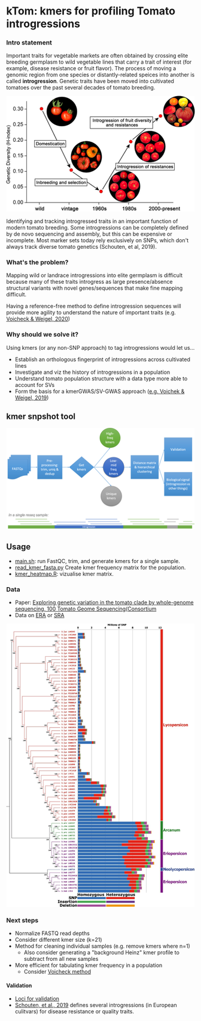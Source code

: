 # kTom: kmers for profiling Tomato introgressions 

### Intro statement

Important traits for vegetable markets are often obtained by crossing elite breeding germplasm to wild vegetable lines that carry a trait of interest (for example, disease resistance or fruit flavor). The process of moving a genomic region from one species or distantly-related speices into another is called **introgression**. Genetic traits have been moved into cultivated tomatoes over the past several decades of tomato breeding.

![Tomato breeding and diversity](images/Schouten-tom-breeding.jpeg)

Identifying and tracking introgressed traits in an important function of modern tomato breeding. Some introgressions can be completely defined by de novo sequencing and assembly, but this can be expensive or incomplete. Most marker sets today rely exclusively on SNPs, which don't always track diverse tomato genetics (Schouten, et al, 2019).


### What's the problem?

Mapping wild or landrace introgressions into elite germplasm is difficult because many of these traits introgress as large presence/absence structural variants with novel genes/sequences that make fine mapping difficult. 

Having a reference-free method to define introgression sequences will provide more agility to understand the nature of important traits (e.g. [Voicheck & Weigel, 2020](https://www.nature.com/articles/s41588-020-0612-7))

### Why should we solve it?

Using kmers (or any non-SNP approach) to tag introgressions would let us…

- Establish an orthologous fingerprint of introgressions across cultivated lines
- Investigate and viz the history of introgressions in a population
- Understand tomato population structure with a data type more able to account for SVs
- Form the basis for a kmerGWAS/SV-GWAS approach ([e.g. Voichek & Weigel, 2019](https://www.biorxiv.org/content/10.1101/818096v2))


## kmer snpshot tool

![workflow diagram](images/flow-chart.png)


## Usage

* [main.sh](scripts/main.sh): run FastQC, trim, and generate kmers for a single sample.
* [read_kmer_fasta.py](scripts/read_kmer_fasta.py) Create kmer frequency matrix for the population.
* [kmer_heatmap.R](scripts/kmer_heatmap.R): vizualise kmer matrix.


### Data

- Paper: [Exploring genetic variation in the tomato clade by whole-genome sequencing, 100 Tomato Geome Sequencing(Consortium](https://onlinelibrary.wiley.com/doi/10.1111/tpj.12616)
- Data on [ERA](https://www.ebi.ac.uk/ena/browser/view/PRJEB5235?show=reads) or [SRA](https://www.ncbi.nlm.nih.gov/bioproject/PRJEB5235)

![Phylogeny of 84 WGS lines from 100 Tomatos project](images/84-wgs-phylo.png)

### Next steps

* Normalize FASTQ read depths 
* Consider different kmer size (k=21)
* Method for cleaning individual samples (e.g. remove kmers where n=1)
    - Also consider generating a "background Heinz" kmer profile to subtract from all new samples
* More efficient for tabulating kmer frequency in a population
	- Consider [Voicheck method](https://github.com/voichek/kmersGWAS/blob/master/manual.pdf)

#### Validation
* [Loci for validation](docs/TomatoHakathon_Validation.pptx)
* [Schouten, et al., 2019](https://www.frontiersin.org/articles/10.3389/fpls.2019.01606/full) defines several introgressions (in European culitvars) for disease resistance or quality traits.


